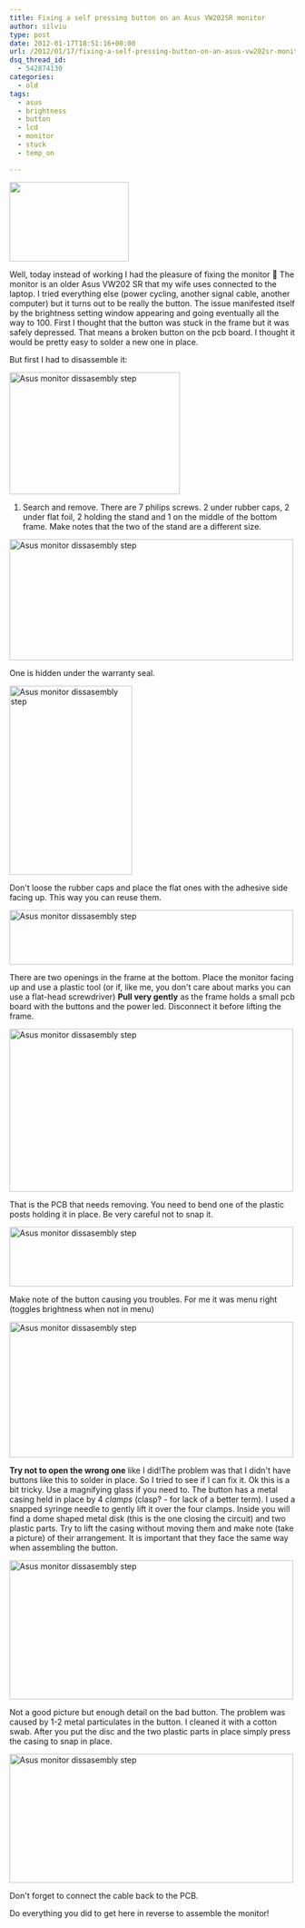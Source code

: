 ```yaml
---
title: Fixing a self pressing button on an Asus VW202SR monitor
author: silviu
type: post
date: 2012-01-17T18:51:16+00:00
url: /2012/01/17/fixing-a-self-pressing-button-on-an-asus-vw202sr-monitor/
dsq_thread_id:
  - 542874130
categories:
  - old
tags:
  - asus
  - brightness
  - button
  - lcd
  - monitor
  - stuck
  - temp_on

---
```

[<img decoding="async" loading="lazy" class="alignleft  wp-image-2016" title="Broken button Asus Monitor showing Brightness menu" src="http://blog.silviuvulcan.ro/wp-content/uploads/sites/2/2012/01/IMG_0379-300x200.jpg" alt="" width="210" height="140" />][1]

Well, today instead of working I had the pleasure of fixing the monitor 🙂 The monitor is an older Asus VW202 SR that my wife uses connected to the laptop. I tried everything else (power cycling, another signal cable, another computer) but it turns out to be really the button. The issue manifested itself by the brightness setting window appearing and going eventually all the way to 100. First I thought that the button was stuck in the frame but it was safely depressed. That means a broken button on the pcb board. I thought it would be pretty easy to solder a new one in place.

<!--more-->

But first I had to disassemble it:

[<img decoding="async" loading="lazy" class="alignnone wp-image-2007 size-medium" title="Asus monitor dissasembly step" src="http://blog.silviuvulcan.ro/wp-content/uploads/sites/2/2012/01/IMG_0366_v1-300x215.jpg" alt="Asus monitor dissasembly step" width="300" height="215" />][2]

1. Search and remove. There are 7 philips screws. 2 under rubber caps, 2 under flat foil, 2 holding the stand and 1 on the middle of the bottom frame. Make notes that the two of the stand are a different size.

[<img decoding="async" loading="lazy" class="alignnone size-500 wp-image-2008" title="Asus monitor dissasembly step" src="http://blog.silviuvulcan.ro/wp-content/uploads/sites/2/2012/01/IMG_0368_v1-500x213.jpg" alt="Asus monitor dissasembly step" width="500" height="213" />][3]

One is hidden under the warranty seal.

[<img decoding="async" loading="lazy" class="aligncenter" title="Asus monitor dissasembly step" src="http://blog.silviuvulcan.ro/wp-content/uploads/sites/2/2012/01/IMG_0369_v1.jpg" alt="Asus monitor dissasembly step" width="216" height="333" />][4]

Don't loose the rubber caps and place the flat ones with the adhesive side facing up. This way you can reuse them.

[<img decoding="async" loading="lazy" title="Asus monitor dissasembly step" src="http://blog.silviuvulcan.ro/wp-content/uploads/sites/2/2012/01/IMG_0371_v1-500x96.jpg" alt="Asus monitor dissasembly step" width="500" height="96" />][5]

There are two openings in the frame at the bottom. Place the monitor facing up and use a plastic tool (or if, like me, you don't care about marks you can use a flat-head screwdriver) **Pull very gently** as the frame holds a small pcb board with the buttons and the power led. Disconnect it before lifting the frame.

[<img decoding="async" loading="lazy" title="Asus monitor dissasembly step" src="http://blog.silviuvulcan.ro/wp-content/uploads/sites/2/2012/01/IMG_0372_v1.jpg" alt="Asus monitor dissasembly step" width="500" height="287" />][6]

That is the PCB that needs removing. You need to bend one of the plastic posts holding it in place. Be very careful not to snap it.

[<img decoding="async" loading="lazy" title="Asus monitor dissasembly step" src="http://blog.silviuvulcan.ro/wp-content/uploads/sites/2/2012/01/IMG_0373_v1.jpg" alt="Asus monitor dissasembly step" width="500" height="105" />][7]

Make note of the button causing you troubles. For me it was menu right (toggles brightness when not in menu)

[<img decoding="async" loading="lazy" title="Asus monitor dissasembly step" src="http://blog.silviuvulcan.ro/wp-content/uploads/sites/2/2012/01/IMG_0375_v1-500x239.jpg" alt="Asus monitor dissasembly step" width="500" height="239" />][8]

**Try not to open the wrong one** like I did!The problem was that I didn't have buttons like this to solder in place. So I tried to see if I can fix it. Ok this is a bit tricky. Use a magnifying glass if you need to. The button has a metal casing held in place by 4 _clamps_ (clasp? - for lack of a better term). I used a snapped syringe needle to gently lift it over the four clamps. Inside you will find a dome shaped metal disk (this is the one closing the circuit) and two plastic parts. Try to lift the casing without moving them and make note (take a picture) of their arrangement. It is important that they face the same way when assembling the button.

[<img decoding="async" loading="lazy" title="Asus monitor dissasembly step" src="http://blog.silviuvulcan.ro/wp-content/uploads/sites/2/2012/01/IMG_0376_v1-500x245.jpg" alt="Asus monitor dissasembly step" width="500" height="245" />][9]

Not a good picture but enough detail on the bad button. The problem was caused by 1-2 metal particulates in the button. I cleaned it with a cotton swab. After you put the disc and the two plastic parts in place simply press the casing to snap in place.



[<img decoding="async" loading="lazy" title="Asus monitor dissasembly step" src="http://blog.silviuvulcan.ro/wp-content/uploads/sites/2/2012/01/IMG_0377_v1-500x227.jpg" alt="Asus monitor dissasembly step" width="500" height="227" />][10]

Don't forget to connect the cable back to the PCB.

Do everything you did to get here in reverse to assemble the monitor!

 [1]: http://blog.silviuvulcan.ro/wp-content/uploads/sites/2/2012/01/IMG_0379.jpg
 [2]: http://blog.silviuvulcan.ro/wp-content/uploads/sites/2/2012/01/IMG_0366_v1.jpg
 [3]: http://blog.silviuvulcan.ro/wp-content/uploads/sites/2/2012/01/IMG_0368_v1.jpg
 [4]: http://blog.silviuvulcan.ro/wp-content/uploads/sites/2/2012/01/IMG_0369_v1.jpg
 [5]: http://blog.silviuvulcan.ro/wp-content/uploads/sites/2/2012/01/IMG_0371_v1.jpg
 [6]: http://blog.silviuvulcan.ro/wp-content/uploads/sites/2/2012/01/IMG_0372_v1.jpg
 [7]: http://blog.silviuvulcan.ro/wp-content/uploads/sites/2/2012/01/IMG_0373_v1.jpg
 [8]: http://blog.silviuvulcan.ro/wp-content/uploads/sites/2/2012/01/IMG_0375_v1.jpg
 [9]: http://blog.silviuvulcan.ro/wp-content/uploads/sites/2/2012/01/IMG_0376_v1.jpg
 [10]: http://blog.silviuvulcan.ro/wp-content/uploads/sites/2/2012/01/IMG_0377_v1.jpg